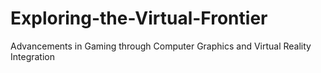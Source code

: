 # Exploring-the-Virtual-Frontier
Advancements in Gaming through Computer Graphics and Virtual Reality Integration
